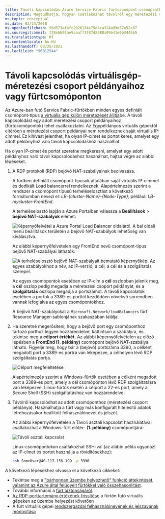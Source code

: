 ```yaml
---
title: Távoli kapcsolódás Azure Service Fabric fürtcsomópont-csomóponthoz
description: Megtudhatja, hogyan csatlakozhat távolról egy méretezési csoport példányaihoz (Service Fabric fürtcsomópont).
ms.topic: conceptual
ms.date: 03/23/2018
ms.openlocfilehash: 98d573af4fc2026134e75d4caf24a09e57e52c87
ms.sourcegitcommit: f28ebb95ae9aaaff3f87d8388a09b41e0b3445b5
ms.translationtype: MT
ms.contentlocale: hu-HU
ms.lasthandoff: 03/29/2021
ms.locfileid: "96012544"
---
```

# <a name="remote-connect-to-a-virtual-machine-scale-set-instance-or-a-cluster-node"></a>Távoli kapcsolódás virtuálisgép-méretezési csoport példányaihoz vagy fürtcsomóponton
Az Azure-ban futó Service Fabric-fürtökben minden egyes definiált csomópont-típus [a virtuális gép külön méretezését állítja](service-fabric-cluster-nodetypes.md)be.  A távoli kapcsolódást egy adott méretezési csoport példányaihoz (fürtcsomópontok) lehet csatlakoztatni.  Az Egypéldányos virtuális gépektől eltérően a méretezési csoport példányai nem rendelkeznek saját virtuális IP-címmel. Ez kihívást jelenthet, ha olyan IP-címet és portot keres, amelyet egy adott példányhoz való távoli kapcsolódáshoz használhat.

Ha olyan IP-címet és portot szeretne megkeresni, amelyet egy adott példányhoz való távoli kapcsolódáshoz használhat, hajtsa végre az alábbi lépéseket.

1. A RDP protokoll (RDP) bejövő NAT-szabályainak beolvasása.

    A fürtben definiált csomópont-típusok általában saját virtuális IP-címmel és dedikált Load balancerrel rendelkeznek. Alapértelmezés szerint a rendszer a csomópont típusú terheléselosztást a következő formátumban nevezi el: *LB-{cluster-Name}-{Node-Type}*; például: *LB-mycluster-FrontEnd*. 
    
    A terheléselosztó lapján a Azure Portalban válassza a **Beállítások**  >  **bejövő NAT-szabályok** elemet: 

    ![Képernyőfelvétel a Azure Portal Load Balancer oldaláról. A bal oldali menü beállítások területén a bejövő NAT-szabályok lehetőség van kiválasztva.](./media/service-fabric-cluster-remote-connect-to-azure-cluster-node/lb-window.png)

    Az alábbi képernyőfelvételen egy FrontEnd nevű csomópont-típus bejövő NAT-szabályai láthatók: 

    ![A terheléselosztó bejövő NAT-szabályait bemutató képernyőkép. Az egyes szabályokhoz a név, az IP-verzió, a cél, a cél és a szolgáltatás szerepel.](./media/service-fabric-cluster-remote-connect-to-azure-cluster-node/nat-rules.png)

    Az egyes csomópontok esetében az IP-cím a **cél** oszlopban jelenik meg, a **cél** oszlop pedig megadja a méretezési csoport példányát, és a **szolgáltatás** oszlopa megadja a portszámot. A távoli kapcsolatok esetében a portok a 3389-es porttól kezdődően növekvő sorrendben vannak lefoglalva az egyes csomópontokhoz.

    A bejövő NAT-szabályokat a `Microsoft.Network/loadBalancers` fürt Resource Manager-sablonjának szakaszában találja.
    
2. Ha szeretné megerősíteni, hogy a bejövő port egy csomóponthoz tartozó porthoz legyen hozzárendelve, kattintson a szabályra, és tekintse meg a **célport értékét.** Az alábbi képernyőfelvételen az előző lépésben a **FrontEnd (1. példány)** csomópont bejövő NAT-szabálya látható. Figyelje meg, hogy bár a (bejövő) portszáma 3390, a célként megadott port a 3389-es portra van leképezve, a célhelyen lévő RDP szolgáltatás portja.  

    ![Célport megfeleltetése](./media/service-fabric-cluster-remote-connect-to-azure-cluster-node/port-mapping.png)

    Alapértelmezés szerint a Windows-fürtök esetében a célként megadott port a 3389-es port, amely a cél csomóponton lévő RDP szolgáltatásra van leképezve. Linux-fürtök esetén a célport a 22-es port, amely a Secure Shell (SSH) szolgáltatáshoz van hozzárendelve.

3. Távolról kapcsolódhat az adott csomóponthoz (méretezési csoport példánya). Használhatja a fürt vagy más konfigurált hitelesítő adatok létrehozásakor beállított felhasználónevet és jelszót. 

    Az alábbi képernyőfelvételen a Távoli asztali kapcsolat használatával csatlakozhat a Windows-fürt előtér- **(1. példány)** csomópontjára:
    
    ![Távoli asztali kapcsolat](./media/service-fabric-cluster-remote-connect-to-azure-cluster-node/rdp-connect.png)

    Linux-csomópontokon csatlakozhat SSH-val (az alábbi példa ugyanazt az IP-címet és portot használja a rövidítésekhez):

    ``` bash
    ssh SomeUser@40.117.156.199 -p 3390
    ```


A következő lépésekhez olvassa el a következő cikkeket:
* Tekintse meg a ["bárhonnan üzembe helyezhető" funkció áttekintését, valamint az Azure által felügyelt fürtökkel való összehasonlítást](service-fabric-deploy-anywhere.md).
* További információ a [fürt biztonságáról](service-fabric-cluster-security.md).
* [Az RDP-porttartomány értékének frissítése](./scripts/service-fabric-powershell-change-rdp-port-range.md) a fürtön futó virtuális gépeken az üzembe helyezést követően
* A fürt virtuális gépei [rendszergazdai felhasználónevének és jelszavának módosítása](./scripts/service-fabric-powershell-change-rdp-user-and-pw.md)

